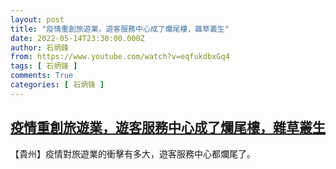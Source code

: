 ```yaml
---
layout: post
title: "疫情重創旅遊業，遊客服務中心成了爛尾樓，雜草叢生"
date: 2022-05-14T23:30:00.000Z
author: 石炳鋒
from: https://www.youtube.com/watch?v=eqfukdbxGq4
tags: [ 石炳锋 ]
comments: True
categories: [ 石炳锋 ]
---
```

<!--1652571000000-->
[疫情重創旅遊業，遊客服務中心成了爛尾樓，雜草叢生](https://www.youtube.com/watch?v=eqfukdbxGq4)
------

<div>
【貴州】疫情對旅遊業的衝擊有多大，遊客服務中心都爛尾了。
</div>
